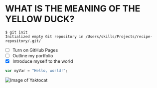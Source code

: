 # <h1>WHAT IS THE MEANING OF THE YELLOW DUCK?

```
$ git init
Initialized empty Git repository in /Users/skills/Projects/recipe-repository/.git/
```

- [ ] Turn on GitHub Pages
- [ ] Outline my portfolio
- [x] Introduce myself to the world
      
``` javascript
var myVar = "Hello, world!";
```
![Image of Yaktocat](https://octodex.github.com/images/yaktocat.png)

